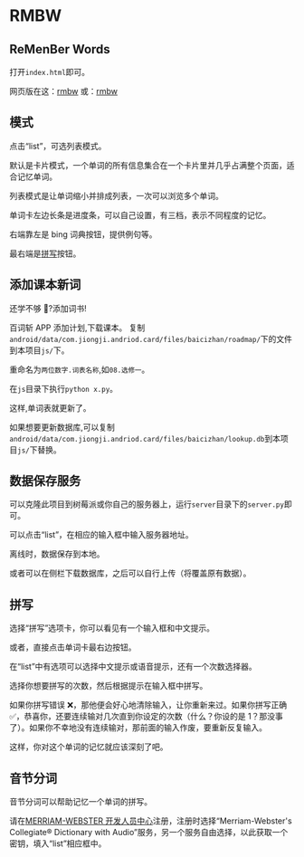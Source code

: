 # RMBW

## **R**e**M**en**B**er **W**ords

打开`index.html`即可。

网页版在这：[rmbw](https://xushengfeng.github.io/rmbw)
或：[rmbw](https://rmbw.vercel.app)

## 模式

点击“list”，可选列表模式。

默认是卡片模式，一个单词的所有信息集合在一个卡片里并几乎占满整个页面，适合记忆单词。

列表模式是让单词缩小并排成列表，一次可以浏览多个单词。

单词卡左边长条是进度条，可以自己设置，有三档，表示不同程度的记忆。

右端靠左是 bing 词典按钮，提供例句等。

最右端是[拼写](#拼写)按钮。

## 添加课本新词

还学不够 🤔?添加词书!

百词斩 APP 添加计划,下载课本。
复制`android/data/com.jiongji.andriod.card/files/baicizhan/roadmap/`下的文件到本项目`js/`下。

重命名为`两位数字.词表名称`,如`08.选修一`。

在`js`目录下执行`python x.py`。

这样,单词表就更新了。

如果想要更新数据库,可以复制`android/data/com.jiongji.andriod.card/files/baicizhan/lookup.db`到本项目`js/`下替换。

## 数据保存服务

可以克隆此项目到树莓派或你自己的服务器上，运行`server`目录下的`server.py`即可。

可以点击“list”，在相应的输入框中输入服务器地址。

离线时，数据保存到本地。

或者可以在侧栏下载数据库，之后可以自行上传（将覆盖原有数据）。

## <a name="拼写">拼写</a>

选择“拼写”选项卡，你可以看见有一个输入框和中文提示。

或者，直接点击单词卡最右边按钮。

在“list”中有选项可以选择中文提示或语音提示，还有一个次数选择器。

选择你想要拼写的次数，然后根据提示在输入框中拼写。

如果你拼写错误 ❌，那他便会好心地清除输入，让你重新来过。如果你拼写正确 ✅，恭喜你，还要连续输对几次直到你设定的次数（什么？你设的是 1？那没事了）。如果你不幸地没有连续输对，那前面的输入作废，要重新反复输入。

这样，你对这个单词的记忆就应该深刻了吧。

## 音节分词

音节分词可以帮助记忆一个单词的拼写。

请在[MERRIAM-WEBSTER 开发人员中心](https://dictionaryapi.com/)注册，注册时选择“Merriam-Webster's Collegiate® Dictionary with Audio”服务，另一个服务自由选择，以此获取一个密钥，填入“list”相应框中。
